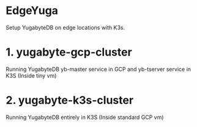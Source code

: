 # EdgeYuga
Setup YugabyteDB on edge locations with K3s.


# 1. yugabyte-gcp-cluster 
Running YugabyteDB yb-master service in GCP and yb-tserver service in K3S (Inside tiny vm) 
# 2. yugabyte-k3s-cluster
Running YugabyteDB entirely in K3S (Inside standard GCP vm)


